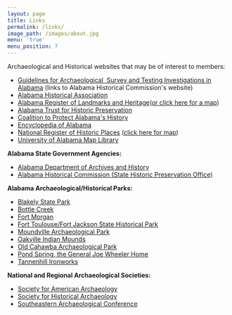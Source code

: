 ```yaml
---
layout: page
title: Links
permalink: /links/
image_path: /images/about.jpg
menu: 'true'
menu_position: 7
---
```



Archaeological and Historical websites that may be of interest to members:

* [Guidelines for Archaeological&nbsp; Survey and Testing Investigations in Alabama](http://ahc.alabama.gov/section106PDFs/Policy%20for%20Archaeological%20Survey%20and%20Testing%20in%20Alabama.pdf) (links to Alabama Historical Commission's website)
* [Alabama Historical Association](http://www.alabamahistory.net/)
* [Alabama Register of Landmarks and Heritage](http://ahc.alabama.gov/alabamaregister.aspx)([or click here for a map](http://arcg.is/2k40Uh9))
* [Alabama Trust for Historic Preservation](http://www.alabamatrust.info/)
* [Coalition to Protect Alabama's History](https://www.facebook.com/Coalition-to-Protect-Alabamas-History-156121757838340/)
* [Encyclopedia of Alabama](http://www.encyclopediaofalabama.org/)
* [National Register of Historic Places](http://ahc.alabama.gov/nationalregister.aspx) ([click here for map](http://arcg.is/1UOPgkQ))
* [University of Alabama Map Library](http://alabamamaps.ua.edu/)

**Alabama State Government Agencies:**

* [Alabama Department of Archives and History](http://archives.state.al.us/)
* [Alabama Historical Commission (State Historic Preservation Office)](http://ahc.alabama.gov/)

**Alabama Archaeological/Historical Parks:**

* [Blakely State Park](http://www.blakeleypark.com/)
* [Bottle Creek](http://ahc.alabama.gov/properties/bottlecreek/bottlecreek.aspx)
* [Fort Morgan](http://www.fort-morgan.org/)
* [Fort Toulouse/Fort Jackson State Historical Park](https://fttoulousejackson.org/)
* [Moundville Archaeological Park](http://moundville.ua.edu/)
* [Oakville Indian Mounds](http://oakvilleindianmounds.com/)
* [Old Cahawba Archaeological Park](http://cahawba.com/)
* [Pond Spring, the General Joe Wheeler Home](http://ahc.alabama.gov/properties/pondspring/pondspring.aspx)
* [Tannenhill Ironworks](http://www.tannehill.org/)

**National and Regional Archaeological Societies:**

* [Society for American Archaeology](saa.org)
* [Society for Historical Archaeology](https://sha.org/)
* [Southeastern Archaeological Conference](http://www.southeasternarchaeology.org/)